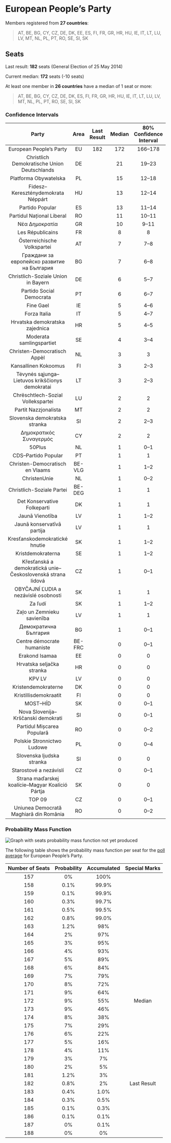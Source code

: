 # European People’s Party

Members registered from **27 countries**:

> AT, BE, BG, CY, CZ, DE, DK, EE, ES, FI, FR, GR, HR, HU, IE, IT, LT, LU, LV, MT, NL, PL, PT, RO, SE, SI, SK

## Seats

Last result: **182** seats (General Election of 25 May 2014)

Current median: **172** seats (-10 seats)

At least one member in **26 countries** have a median of 1 seat or more:

> AT, BE, BG, CY, CZ, DE, DK, ES, FI, FR, GR, HR, HU, IE, IT, LT, LU, LV, MT, NL, PL, PT, RO, SE, SI, SK

### Confidence Intervals

| Party | Area | Last Result | Median | 80% Confidence Interval | 90% Confidence Interval | 95% Confidence Interval | 99% Confidence Interval |
|:-----:|:----:|:-----------:|:------:|:-----------------------:|:-----------------------:|:-----------------------:|:-----------------------:|
| European People’s Party | EU | 182 | 172 | 166–178 | 165–179 | 163–181 | 160–184 |
| Christlich Demokratische Union Deutschlands | DE | | 21 | 19–23 | 19–23 | 18–24 | 18–24 |
| Platforma Obywatelska | PL | | 15 | 12–18 | 11–19 | 11–19 | 10–20 |
| Fidesz–Kereszténydemokrata Néppárt | HU | | 13 | 12–14 | 11–14 | 11–15 | 11–15 |
| Partido Popular | ES | | 13 | 11–14 | 11–14 | 11–14 | 10–15 |
| Partidul Național Liberal | RO | | 11 | 10–11 | 9–12 | 9–12 | 9–12 |
| Νέα Δημοκρατία | GR | | 10 | 9–11 | 9–11 | 9–11 | 9–11 |
| Les Républicains | FR | | 8 | 8 | 8 | 8 | 8 |
| Österreichische Volkspartei | AT | | 7 | 7–8 | 7–8 | 7–8 | 6–9 |
| Граждани за европейско развитие на България | BG | | 7 | 6–8 | 6–8 | 6–8 | 6–8 |
| Christlich-Soziale Union in Bayern | DE | | 6 | 5–7 | 4–7 | 4–7 | 4–8 |
| Partido Social Democrata | PT | | 6 | 6–7 | 5–7 | 5–7 | 5–8 |
| Fine Gael | IE | | 5 | 4–6 | 4–6 | 4–6 | 4–7 |
| Forza Italia | IT | | 5 | 4–7 | 4–7 | 4–8 | 3–8 |
| Hrvatska demokratska zajednica | HR | | 5 | 4–5 | 4–5 | 4–5 | 3–6 |
| Moderata samlingspartiet | SE | | 4 | 3–4 | 3–4 | 3–4 | 3–5 |
| Christen-Democratisch Appèl | NL | | 3 | 3 | 2–3 | 2–3 | 2–4 |
| Kansallinen Kokoomus | FI | | 3 | 2–3 | 2–3 | 2–3 | 2–3 |
| Tėvynės sąjunga–Lietuvos krikščionys demokratai | LT | | 3 | 2–3 | 2–3 | 2–3 | 2–4 |
| Chrëschtlech-Sozial Vollekspartei | LU | | 2 | 2 | 2 | 2 | 2 |
| Partit Nazzjonalista | MT | | 2 | 2 | 2–3 | 2–3 | 2–3 |
| Slovenska demokratska stranka | SI | | 2 | 2–3 | 2–3 | 2–3 | 2–3 |
| Δημοκρατικός Συναγερμός | CY | | 2 | 2 | 2 | 2 | 2 |
| 50Plus | NL | | 1 | 0–1 | 0–1 | 0–2 | 0–2 |
| CDS–Partido Popular | PT | | 1 | 1 | 0–1 | 0–1 | 0–1 |
| Christen-Democratisch en Vlaams | BE-VLG | | 1 | 1–2 | 1–2 | 1–2 | 1–2 |
| ChristenUnie | NL | | 1 | 0–2 | 0–2 | 0–2 | 0–2 |
| Christlich-Soziale Partei | BE-DEG | | 1 | 1 | 1 | 1 | 1 |
| Det Konservative Folkeparti | DK | | 1 | 1 | 1 | 1 | 0–1 |
| Jaunā Vienotība | LV | | 1 | 1–2 | 1–2 | 1–2 | 1–2 |
| Jaunā konservatīvā partija | LV | | 1 | 1 | 1 | 1 | 1–2 |
| Kresťanskodemokratické hnutie | SK | | 1 | 1–2 | 0–2 | 0–2 | 0–2 |
| Kristdemokraterna | SE | | 1 | 1–2 | 1–2 | 1–2 | 1–2 |
| Křesťanská a demokratická unie–Československá strana lidová | CZ | | 1 | 0–1 | 0–1 | 0–1 | 0–2 |
| OBYČAJNÍ ĽUDIA a nezávislé osobnosti | SK | | 1 | 1 | 0–1 | 0–1 | 0–1 |
| Za ľudí | SK | | 1 | 1–2 | 1–2 | 0–2 | 0–2 |
| Zaļo un Zemnieku savienība | LV | | 1 | 1 | 1–2 | 1–2 | 1–2 |
| Демократична България | BG | | 1 | 0–1 | 0–1 | 0–2 | 0–2 |
| Centre démocrate humaniste | BE-FRC | | 0 | 0–1 | 0–1 | 0–1 | 0–1 |
| Erakond Isamaa | EE | | 0 | 0 | 0 | 0 | 0 |
| Hrvatska seljačka stranka | HR | | 0 | 0 | 0 | 0 | 0 |
| KPV LV | LV | | 0 | 0 | 0–1 | 0–1 | 0–1 |
| Kristendemokraterne | DK | | 0 | 0 | 0 | 0 | 0 |
| Kristillisdemokraatit | FI | | 0 | 0 | 0 | 0 | 0 |
| MOST–HÍD | SK | | 0 | 0–1 | 0–1 | 0–1 | 0–1 |
| Nova Slovenija–Krščanski demokrati | SI | | 0 | 0–1 | 0–1 | 0–1 | 0–1 |
| Partidul Mișcarea Populară | RO | | 0 | 0–2 | 0–2 | 0–2 | 0–2 |
| Polskie Stronnictwo Ludowe | PL | | 0 | 0–4 | 0–4 | 0–4 | 0–4 |
| Slovenska ljudska stranka | SI | | 0 | 0 | 0 | 0 | 0 |
| Starostové a nezávislí | CZ | | 0 | 0–1 | 0–1 | 0–1 | 0–2 |
| Strana maďarskej koalície–Magyar Koalíció Pártja | SK | | 0 | 0 | 0 | 0 | 0–1 |
| TOP 09 | CZ | | 0 | 0–1 | 0–1 | 0–1 | 0–2 |
| Uniunea Democrată Maghiară din România | RO | | 0 | 0–2 | 0–2 | 0–2 | 0–2 |

### Probability Mass Function

![Graph with seats probability mass function not yet produced](average-2019-11-30-seats-pmf-europeanpeople’sparty.png "Seats Probability Mass Function")

The following table shows the probability mass function per seat for the [poll average](average-2019-11-30.html) for European People’s Party.

| Number of Seats | Probability | Accumulated | Special Marks |
|:---------------:|:-----------:|:-----------:|:-------------:|
| 157 | 0% | 100% |  |
| 158 | 0.1% | 99.9% |  |
| 159 | 0.1% | 99.9% |  |
| 160 | 0.3% | 99.7% |  |
| 161 | 0.5% | 99.5% |  |
| 162 | 0.8% | 99.0% |  |
| 163 | 1.2% | 98% |  |
| 164 | 2% | 97% |  |
| 165 | 3% | 95% |  |
| 166 | 4% | 93% |  |
| 167 | 5% | 89% |  |
| 168 | 6% | 84% |  |
| 169 | 7% | 79% |  |
| 170 | 8% | 72% |  |
| 171 | 9% | 64% |  |
| 172 | 9% | 55% | Median |
| 173 | 9% | 46% |  |
| 174 | 8% | 38% |  |
| 175 | 7% | 29% |  |
| 176 | 6% | 22% |  |
| 177 | 5% | 16% |  |
| 178 | 4% | 11% |  |
| 179 | 3% | 7% |  |
| 180 | 2% | 5% |  |
| 181 | 1.2% | 3% |  |
| 182 | 0.8% | 2% | Last Result |
| 183 | 0.4% | 1.0% |  |
| 184 | 0.3% | 0.5% |  |
| 185 | 0.1% | 0.3% |  |
| 186 | 0.1% | 0.1% |  |
| 187 | 0% | 0.1% |  |
| 188 | 0% | 0% |  |


